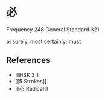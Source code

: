# 必
Frequency 248
General Standard 321

bì
surely, most certainly; must

## References
- [[HSK 3]]
- [[5 Strokes]]
- [[心 Radical]]